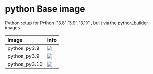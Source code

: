 
# python Base image

Python setup for Python ['3.8', '3.9', '3.10'], built via the python_builder images

| Image  | Info |
| :----- | :--- |
| python_py3.8 | [![](https://img.shields.io/docker/pulls/pymor/python_py3.8.svg)](https://hub.docker.com/repository/docker/pymor/python_py3.8 "python mixin") |
| python_py3.9 | [![](https://img.shields.io/docker/pulls/pymor/python_py3.9.svg)](https://hub.docker.com/repository/docker/pymor/python_py3.9 "python mixin") |
| python_py3.10 | [![](https://img.shields.io/docker/pulls/pymor/python_py3.10.svg)](https://hub.docker.com/repository/docker/pymor/python_py3.10 "python mixin") |
